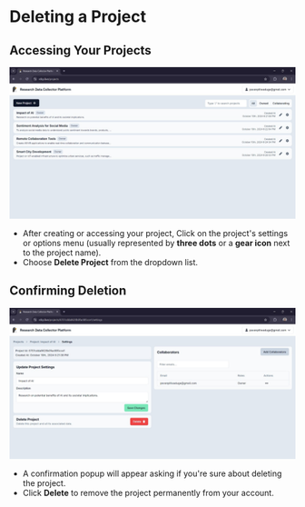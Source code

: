 # Deleting a Project

## Accessing Your Projects

![projects Page](images/6.jpg)

- After creating or accessing your project, Click on the project's settings or options menu (usually represented by **three dots** or a **gear icon** next to the project name).
- Choose **Delete Project** from the dropdown list.

## Confirming Deletion

![project settings Page](images/7.jpg)

- A confirmation popup will appear asking if you're sure about deleting the project.
- Click **Delete** to remove the project permanently from your account.
